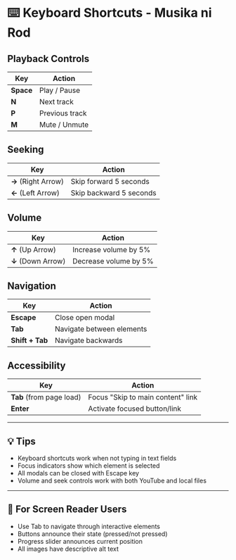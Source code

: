 # ⌨️ Keyboard Shortcuts - Musika ni Rod

## Playback Controls
| Key | Action |
|-----|--------|
| **Space** | Play / Pause |
| **N** | Next track |
| **P** | Previous track |
| **M** | Mute / Unmute |

## Seeking
| Key | Action |
|-----|--------|
| **→** (Right Arrow) | Skip forward 5 seconds |
| **←** (Left Arrow) | Skip backward 5 seconds |

## Volume
| Key | Action |
|-----|--------|
| **↑** (Up Arrow) | Increase volume by 5% |
| **↓** (Down Arrow) | Decrease volume by 5% |

## Navigation
| Key | Action |
|-----|--------|
| **Escape** | Close open modal |
| **Tab** | Navigate between elements |
| **Shift + Tab** | Navigate backwards |

## Accessibility
| Key | Action |
|-----|--------|
| **Tab** (from page load) | Focus "Skip to main content" link |
| **Enter** | Activate focused button/link |

---

## 💡 Tips
- Keyboard shortcuts work when not typing in text fields
- Focus indicators show which element is selected
- All modals can be closed with Escape key
- Volume and seek controls work with both YouTube and local files

---

## 🎯 For Screen Reader Users
- Use Tab to navigate through interactive elements
- Buttons announce their state (pressed/not pressed)
- Progress slider announces current position
- All images have descriptive alt text
